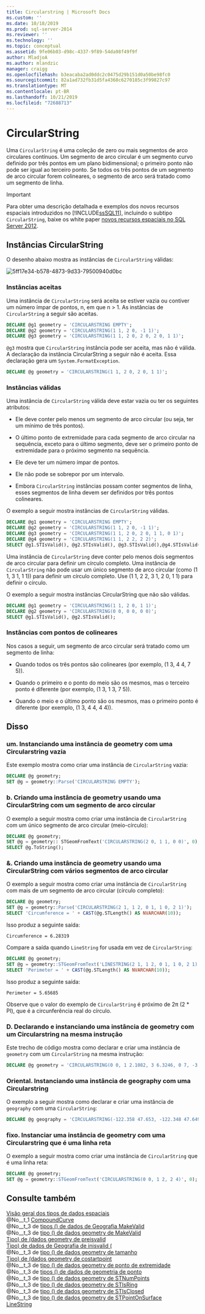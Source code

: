 ```yaml
---
title: Circularstring | Microsoft Docs
ms.custom: ''
ms.date: 10/18/2019
ms.prod: sql-server-2014
ms.reviewer: ''
ms.technology: ''
ms.topic: conceptual
ms.assetid: 9fe06b03-d98c-4337-9f89-54da98f49f9f
author: MladjoA
ms.author: mlandzic
manager: craigg
ms.openlocfilehash: b3eacaba2ad0ddc2c0475d29b151d0a50be98fc0
ms.sourcegitcommit: 82a1ad732fb31d5fa4368c6270185c3f99827c97
ms.translationtype: MT
ms.contentlocale: pt-BR
ms.lasthandoff: 10/21/2019
ms.locfileid: "72688713"
---
```

# <a name="circularstring"></a>CircularString
  Uma `CircularString` é uma coleção de zero ou mais segmentos de arco circulares contínuos. Um segmento de arco circular é um segmento curvo definido por três pontos em um plano bidimensional; o primeiro ponto não pode ser igual ao terceiro ponto. Se todos os três pontos de um segmento de arco circular forem colineares, o segmento de arco será tratado como um segmento de linha.  
  
> [!IMPORTANT]  
>  Para obter uma descrição detalhada e exemplos dos novos recursos espaciais introduzidos no [!INCLUDE[ssSQL11](../../includes/sssql11-md.md)], incluindo o subtipo `CircularString`, baixe os white paper [novos recursos espaciais no SQL Server 2012](https://go.microsoft.com/fwlink/?LinkId=226407).  
  
## <a name="circularstring-instances"></a>Instâncias CircularString  
 O desenho abaixo mostra as instâncias de `CircularString` válidas:  
  
 ![](../../database-engine/media/5ff17e34-b578-4873-9d33-79500940d0bc.png "5ff17e34-b578-4873-9d33-79500940d0bc")  
  
### <a name="accepted-instances"></a>Instâncias aceitas  
 Uma instância de `CircularString` será aceita se estiver vazia ou contiver um número ímpar de pontos, n, em que n > 1. As instâncias de `CircularString` a seguir são aceitas.  
  
```sql
DECLARE @g1 geometry = 'CIRCULARSTRING EMPTY';  
DECLARE @g2 geometry = 'CIRCULARSTRING(1 1, 2 0, -1 1)';  
DECLARE @g3 geometry = 'CIRCULARSTRING(1 1, 2 0, 2 0, 2 0, 1 1)';  
```  
  
 `@g3` mostra que `CircularString` instância pode ser aceita, mas não é válida. A declaração da instância CircularString a seguir não é aceita. Essa declaração gera um `System.FormatException`.  
  
```sql
DECLARE @g geometry = 'CIRCULARSTRING(1 1, 2 0, 2 0, 1 1)';  
```  
  
### <a name="valid-instances"></a>Instâncias válidas  
 Uma instância de `CircularString` válida deve estar vazia ou ter os seguintes atributos:  
  
-   Ele deve conter pelo menos um segmento de arco circular (ou seja, ter um mínimo de três pontos).  
  
-   O último ponto de extremidade para cada segmento de arco circular na sequência, exceto para o último segmento, deve ser o primeiro ponto de extremidade para o próximo segmento na sequência.  
  
-   Ele deve ter um número ímpar de pontos.  
  
-   Ele não pode se sobrepor por um intervalo.  
  
-   Embora `CircularString` instâncias possam conter segmentos de linha, esses segmentos de linha devem ser definidos por três pontos colineares.  
  
 O exemplo a seguir mostra instâncias de `CircularString` válidas.  
  
```sql
DECLARE @g1 geometry = 'CIRCULARSTRING EMPTY';  
DECLARE @g2 geometry = 'CIRCULARSTRING(1 1, 2 0, -1 1)';  
DECLARE @g3 geometry = 'CIRCULARSTRING(1 1, 2 0, 2 0, 1 1, 0 1)';  
DECLARE @g4 geometry = 'CIRCULARSTRING(1 1, 2 2, 2 2)';  
SELECT @g1.STIsValid(), @g2.STIsValid(), @g3.STIsValid(),@g4.STIsValid();  
```  
  
 Uma instância de `CircularString` deve conter pelo menos dois segmentos de arco circular para definir um círculo completo. Uma instância de `CircularString` não pode usar um único segmento de arco circular (como (1 1, 3 1, 1 1)) para definir um círculo completo. Use (1 1, 2 2, 3 1, 2 0, 1 1) para definir o círculo.  
  
 O exemplo a seguir mostra instâncias CircularString que não são válidas.  
  
```sql
DECLARE @g1 geometry = 'CIRCULARSTRING(1 1, 2 0, 1 1)';  
DECLARE @g2 geometry = 'CIRCULARSTRING(0 0, 0 0, 0 0)';  
SELECT @g1.STIsValid(), @g2.STIsValid();  
```  
  
### <a name="instances-with-collinear-points"></a>Instâncias com pontos de colineares  
 Nos casos a seguir, um segmento de arco circular será tratado como um segmento de linha:  
  
-   Quando todos os três pontos são colineares (por exemplo, (1 3, 4 4, 7 5)).  
  
-   Quando o primeiro e o ponto do meio são os mesmos, mas o terceiro ponto é diferente (por exemplo, (1 3, 1 3, 7 5)).  
  
-   Quando o meio e o último ponto são os mesmos, mas o primeiro ponto é diferente (por exemplo, (1 3, 4 4, 4 4)).  
  
## <a name="examples"></a>Disso  
  
### <a name="a-instantiating-a-geometry-instance-with-an-empty-circularstring"></a>um. Instanciando uma instância de geometry com uma Circularstring vazia  
 Este exemplo mostra como criar uma instância de `CircularString` vazia:  
  
```sql  
DECLARE @g geometry;  
SET @g = geometry::Parse('CIRCULARSTRING EMPTY');  
```  
  
### <a name="b-instantiating-a-geometry-instance-using-a-circularstring-with-one-circular-arc-segment"></a>b. Criando uma instância de geometry usando uma CircularString com um segmento de arco circular  
 O exemplo a seguir mostra como criar uma instância de `CircularString` com um único segmento de arco circular (meio-círculo):  
  
```sql  
DECLARE @g geometry;  
SET @g = geometry:: STGeomFromText('CIRCULARSTRING(2 0, 1 1, 0 0)', 0);  
SELECT @g.ToString();  
```  
  
### <a name="c-instantiating-a-geometry-instance-using-a-circularstring-with-multiple-circular-arc-segments"></a>&. Criando uma instância de geometry usando uma CircularString com vários segmentos de arco circular  
 O exemplo a seguir mostra como criar uma instância de `CircularString` com mais de um segmento de arco circular (círculo completo):  
  
```sql  
DECLARE @g geometry;  
SET @g = geometry::Parse('CIRCULARSTRING(2 1, 1 2, 0 1, 1 0, 2 1)');  
SELECT 'Circumference = ' + CAST(@g.STLength() AS NVARCHAR(10));    
```  
  
 Isso produz a seguinte saída:  
  
```  
Circumference = 6.28319  
```  
  
 Compare a saída quando `LineString` for usada em vez de `CircularString`:  
  
```sql  
DECLARE @g geometry;  
SET @g = geometry::STGeomFromText('LINESTRING(2 1, 1 2, 0 1, 1 0, 2 1)', 0);  
SELECT 'Perimeter = ' + CAST(@g.STLength() AS NVARCHAR(10));  
```  
  
 Isso produz a seguinte saída:  
  
```  
Perimeter = 5.65685  
```  
  
 Observe que o valor do exemplo de `CircularString` é próximo de 2&#x03c0; (2 * PI), que é a circunferência real do círculo.  
  
### <a name="d-declaring-and-instantiating-a-geometry-instance-with-a-circularstring-in-the-same-statement"></a>D. Declarando e instanciando uma instância de geometry com um Circularstring na mesma instrução  
 Este trecho de código mostra como declarar e criar uma instância de `geometry` com um `CircularString` na mesma instrução:  
  
```sql  
DECLARE @g geometry = 'CIRCULARSTRING(0 0, 1 2.1082, 3 6.3246, 0 7, -3 6.3246, -1 2.1082, 0 0)';  
```  
  
### <a name="e-instantiating-a-geography-instance-with-a-circularstring"></a>Oriental. Instanciando uma instância de geography com uma Circularstring  
 O exemplo a seguir mostra como declarar e criar uma instância de `geography` com uma `CircularString`:  
  
```sql  
DECLARE @g geography = 'CIRCULARSTRING(-122.358 47.653, -122.348 47.649, -122.348 47.658, -122.358 47.658, -122.358 47.653)';  
```  
  
### <a name="f-instantiating-a-geometry-instance-with-a-circularstring-that-is-a-straight-line"></a>fixo. Instanciar uma instância de geometry com uma Circularstring que é uma linha reta  
 O exemplo a seguir mostra como criar uma instância de `CircularString` que é uma linha reta:  
  
```sql  
DECLARE @g geometry;  
SET @g = geometry::STGeomFromText('CIRCULARSTRING(0 0, 1 2, 2 4)', 0);  
```  
  
## <a name="see-also"></a>Consulte também  
 [Visão geral dos tipos de dados espaciais](spatial-data-types-overview.md)    
 @No__t_1 [CompoundCurve](compoundcurve.md)  
 @No__t_3 de [tipos &#40;&#41; de dados de Geografia MakeValid](/sql/t-sql/spatial-geography/makevalid-geography-data-type)  
 @No__t_3 de [tipo &#40;&#41; de dados geometry de MakeValid](/sql/t-sql/spatial-geometry/makevalid-geometry-data-type)  
 [Tipo&#41; de &#40;dados geometry de preisvalid](/sql/t-sql/spatial-geometry/stisvalid-geometry-data-type)    
 [Tipo&#41; de dados de Geografia de inisvalid &#40;](/sql/t-sql/spatial-geography/stisvalid-geography-data-type)    
 @No__t_3 de [tipo &#40;&#41; de dados geometry de tamanho](/sql/t-sql/spatial-geometry/stlength-geometry-data-type)  
 [Tipo&#41; de &#40;dados geometry de costartpoint](/sql/t-sql/spatial-geometry/ststartpoint-geometry-data-type)    
 @No__t_3 de [tipo &#40;&#41; de dados geometry de ponto de extremidade](/sql/t-sql/spatial-geometry/stendpoint-geometry-data-type)  
 @No__t_3 de [tipos &#40;&#41; de dados de geometria de ponto](/sql/t-sql/spatial-geometry/stpointn-geometry-data-type)  
 @No__t_3 de [tipo &#40;&#41; de dados geometry de STNumPoints](/sql/t-sql/spatial-geometry/stnumpoints-geometry-data-type)  
 @No__t_3 de [tipo &#40;&#41; de dados geometry de STIsRing](/sql/t-sql/spatial-geometry/stisring-geometry-data-type)  
 @No__t_3 de [tipo &#40;&#41; de dados geometry de STIsClosed](/sql/t-sql/spatial-geometry/stisclosed-geometry-data-type)  
 @No__t_3 de [tipo &#40;&#41; de dados geometry de STPointOnSurface](/sql/t-sql/spatial-geometry/stpointonsurface-geometry-data-type)  
 [LineString](linestring.md)  
  
  
